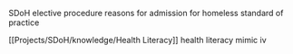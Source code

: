 SDoH
elective procedure 
reasons for admission for homeless 
standard of practice


[[Projects/SDoH/knowledge/Health Literacy]]
health literacy mimic iv